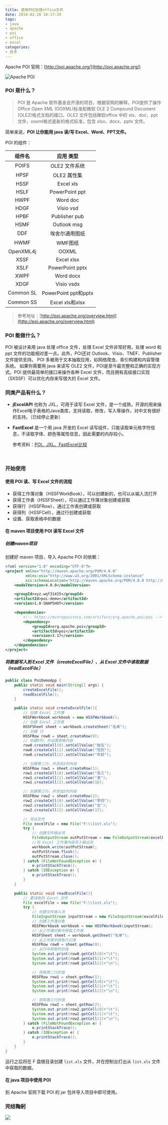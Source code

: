 ```yaml
---
title: 使用POI处理office文件
date: 2018-02-28 10:17:29
tags:
- java
- apache
- poi
- office
- excel
categories:
- 技术
---
```


Apache POI 官网：[http://poi.apache.org/](http://poi.apache.org/)

![](http://okbn8yrzu.bkt.clouddn.com/image/pngpb-poi.png "Apache POI")

### POI 是什么？
> POI 是 Apache 软件基金会开源的项目，根据官网的解释，POI提供了操作Office Open XML (OOXML)标准和微软 OLE 2 Compound Document (OLE2)格式文档的接口。OLE2 文件包括微软office 中的 xls、doc、ppt 文件，ooxml格式是新的格式标准，包含 xlsx、docx、pptx 文件。

简单来说，**POI 让你能用 java 读/写 Excel、Word、PPT文件。**

POI 的组件：

|    组件名    |        应用 类型        |
| :-------: | :-----------------: |
|   POIFS   |      OLE2 文件系统      |
|   HPSF    |      OLE2 属性集       |
|   HSSF    |      Excel xls      |
|   HSLF    |   PowerPoint ppt    |
|   HWPF    |      Word doc       |
|   HDGF    |      Visio vsd      |
|   HPBF    |    Publisher pub    |
|   HSMF    |     Outlook msg     |
|    DDF    |       埃舍尔通用图纸       |
|   HWMF    |        WMF图纸        |
| OpenXML4j |        OOXML        |
|   XSSF    |     Excel xlsx      |
|   XSLF    |   PowerPoint pptx   |
|   XWPF    |      Word docx      |
|   XDGF    |     Visio vsdx      |
| Common SL | PowerPoint ppt和pptx |
| Common SS |   Excel xls和xlsx    |
> 参考地址：[http://poi.apache.org/overview.html](http://poi.apache.org/overview.html)

<!-- more -->



### POI 能做什么？
POI 被设计来用 java 处理 office 文件，处理 Excel 文件非常好用，处理 word 和 ppt 文件的功能相对差一点。此外，POI还对 Outlook、Visio、TNEF、Publisher 文件提供支持。
POI 多被用于文本抽取应用，如网络爬虫、索引构建和内容管理系统。
如果你需要用 java 来读写 OLE2 文件，POI是至今最完整和正确的实现方式。POI 提供最简单的接口来操作各种 Excel 文件，而且拥有高级接口实现（SXSSF）可以优化内存来写很大的 Excel 文件。



### 同类产品有什么？

- **jExcelAPI** 也称为 JXL，可用于读写 Excel 文件，是一个成熟，开源的用来操作Excel电子表格的Java类库，支持读取，修改，写入等操作，对中文有很好的支持。（已经停止更新）

- **FastExcel** 是一个用 java 开发的 Excel 读写组件，只能读取单元格字符信息，不读取字体、颜色等属性信息，因此需要的内存较小。

  参考资料：[POI、JXL、FastExcel比较](http://blog.sina.com.cn/s/blog_7de5c6210101adqi.html)

  ​

### 开始使用

#### 使用 POI 读、写 Excel 文件的流程

* 获得工作簿对象（HSSFWorkBook），可以创建新的，也可以从输入流打开
* 获得工作表（HSSFSheet），可以通过工作簿对象创建或获取
* 获得行（HSSFRow），通过工作表创建或获取
* 获得列（HSSFCell），通过行创建或获取
* 设置、获取表格中的数据

#### 在 maven 项目使用 POI 读写 Excel 文件 

##### 创建maven项目

创建好 maven 项目，导入 Apache POI 的依赖：

``````xml
<?xml version="1.0" encoding="UTF-8"?>
<project xmlns="http://maven.apache.org/POM/4.0.0"
         xmlns:xsi="http://www.w3.org/2001/XMLSchema-instance"
         xsi:schemaLocation="http://maven.apache.org/POM/4.0.0 http://maven.apache.org/xsd/maven-4.0.0.xsd">
    <modelVersion>4.0.0</modelVersion>

    <groupId>xyz.wqf31415</groupId>
    <artifactId>poi-demo</artifactId>
    <version>1.0-SNAPSHOT</version>

    <dependencies>
        <!-- https://mvnrepository.com/artifact/org.apache.poi/poi -->
        <dependency>
            <groupId>org.apache.poi</groupId>
            <artifactId>poi</artifactId>
            <version>3.17</version>
        </dependency>
    </dependencies>
</project>
``````

##### 将数据写入到 Excel 文件（createExcelFile）、从 Excel 文件中读取数据（readExcelFile）

``````java
public class PoiDemoApp {
    public static void main(String[] args) {
        createExcelFile();
        readExcelFile();
    }

    public static void createExcelFile(){
        // 创建 Excel 工作簿
        HSSFWorkbook workbook = new HSSFWorkbook();
        // 创建 Excel 工作表
        HSSFSheet sheet = workbook.createSheet("名单");
        // 创建 行
        HSSFRow row0 = sheet.createRow(0);
        // 创建3列，并设置表格内容
        row0.createCell(0).setCellValue("姓名");
        row0.createCell(1).setCellValue("性别");
        row0.createCell(2).setCellValue("年龄");

        // 创建第二行，并添加3列内容
        HSSFRow row1 = sheet.createRow(1);
        row1.createCell(0).setCellValue("张三");
        row1.createCell(1).setCellValue("男");
        row1.createCell(2).setCellValue(18);

        // 创建第三行，并添加3列内容
        HSSFRow row2 = sheet.createRow(2);
        row2.createCell(0).setCellValue("李四");
        row2.createCell(1).setCellValue("女");
        row2.createCell(2).setCellValue(17);

        // 导出文件
        File excelFile = new File("F:\\list.xls");
        try {
            // 创建文件输出流
            FileOutputStream outPutStream = new FileOutputStream(excelFile);
            //将 Excel 工作簿内容写入输出流
            workbook.write(outPutStream);
            outPutStream.flush();
            outPutStream.close();
        } catch (FileNotFoundException e) {
            e.printStackTrace();
        } catch (IOException e) {
            e.printStackTrace();
        }
    }

    public static void readExcelFile(){
        // 要读取的 Excel 文件
        File excelFile = new File("F:\\list.xls");
        try {
            // 创建文件输入流
            FileInputStream inputStream = new FileInputStream(excelFile);
            // 创建工作簿对象
            HSSFWorkbook workbook = new HSSFWorkbook(inputStream);
            // 从工作簿对象中获取工作表
            HSSFSheet sheet = workbook.getSheet("名单");
            // 从工作表中获取行记录
            HSSFRow row0 = sheet.getRow(0);
            // 从行中获取列的值
            System.out.print(row0.getCell(0)+"\t");
            System.out.print(row0.getCell(1)+"\t");
            System.out.print(row0.getCell(2)+"\n");

            // 获取第二行的值
            HSSFRow row1 = sheet.getRow(1);
            System.out.print(row1.getCell(0)+"\t");
            System.out.print(row1.getCell(1)+"\t");
            System.out.print(row1.getCell(2)+"\n");

            // 获取第三行的值
            HSSFRow row2 = sheet.getRow(2);
            System.out.print(row2.getCell(0)+"\t");
            System.out.print(row2.getCell(1)+"\t");
            System.out.print(row2.getCell(2)+"\n");
        } catch (FileNotFoundException e) {
            e.printStackTrace();
        } catch (IOException e) {
            e.printStackTrace();
        }
    }
}
``````

运行之后将在 F 盘根目录创建 `list.xls` 文件，并在控制台打出从 `list.xls` 文件中获取的数据。

#### 在 java 项目中使用 POI

到 Apache 官网下载 POI 的 jar 包并导入项目中即可使用。



### 完结鞠躬

![](http://okbn8yrzu.bkt.clouddn.com/meme/meme_bow_05.jpg)

